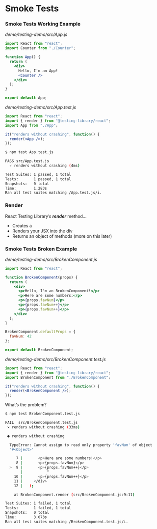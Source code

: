 # Smoke Tests

### Smoke Tests Working Example
_demo/testing-demo/src/App.js_
```jsx
import React from "react";
import Counter from "./Counter";

function App() {
  return (
    <div>
      Hello, I'm an App!
      <Counter />
    </div>
  );
}

export default App;
```

_demo/testing-demo/src/App.test.js_
```jsx
import React from "react";
import { render } from "@testing-library/react";
import App from "./App";

it("renders without crashing", function() {
  render(<App />);
});
```

```bash
$ npm test App.test.js

PASS src/App.test.js
  ✓ renders without crashing (4ms)

Test Suites: 1 passed, 1 total
Tests:       1 passed, 1 total
Snapshots:   0 total
Time:        1.283s
Ran all test suites matching /App.test.js/i.
```

### Render
React Testing Library’s ***render*** method…
- Creates a <div>
- Renders your JSX into the div
- Returns an object of methods (more on this later)

### Smoke Tests Broken Example
_demo/testing-demo/src/BrokenComponent.js_
```jsx
import React from "react";

function BrokenComponent(props) {
  return (
    <div>
      <p>Hello, I'm an BrokenComponent!</p>
      <p>Here are some numbers:</p>
      <p>{props.favNum}</p>
      <p>{props.favNum++}</p>
      <p>{props.favNum++}</p>
    </div>
  );
}

BrokenComponent.defaultProps = {
  favNum: 42
};

export default BrokenComponent;
```

_demo/testing-demo/src/BrokenComponent.test.js_
```jsx
import React from "react";
import { render } from "@testing-library/react";
import BrokenComponent from "./BrokenComponent";

it("renders without crashing", function() {
  render(<BrokenComponent />);
});
```

What’s the problem?
```bash
$ npm test BrokenComponent.test.js

FAIL  src/BrokenComponent.test.js
 ✕ renders without crashing (33ms)

 ● renders without crashing

  TypeError: Cannot assign to read only property 'favNum' of object
  '#<Object>'

     7 |       <p>Here are some numbers!</p>
     8 |       <p>{props.favNum}</p>
  >  9 |       <p>{props.favNum++}</p>
       |           ^
    10 |       <p>{props.favNum++}</p>
    11 |     </div>
    12 |   );

    at BrokenComponent.render (src/BrokenComponent.js:9:11)

Test Suites: 1 failed, 1 total
Tests:       1 failed, 1 total
Snapshots:   0 total
Time:        3.073s
Ran all test suites matching /BrokenComponent.test.js/i.
```
